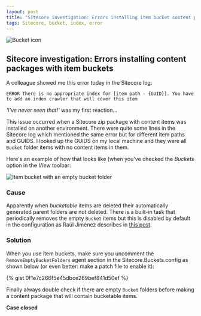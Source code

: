 ```yaml
---
layout: post
title: "Sitecore investigation: Errors installing item bucket content packages"
tags: Sitecore, bucket, index, error
---
```


<img class="u-max-full-width" src="{{ site.url }}/assets/2016/04/28/bucket_icon.png" alt="Bucket icon">

## Sitecore investigation: Errors installing content packages with item buckets

A colleague showed me this error today in the Sitecore log:

`ERROR There is no appropriate index for [item path - {GUID}]. You have to add an index crawler that will cover this item`

_'I've never seen that!'_ was my first reaction...

This issue occurred when a Sitecore zip package with content items was installed on another environment. There were quite some lines in the Sitecore log which mentioned the same error but for different item paths and GUIDS. I looked up the GUIDS on my local machine and they were all `Bucket` folder items with no content items in them.

Here's an example of how that looks like (when you've checked the _Buckets_ option in the _View_ toolbar:

<img class="u-max-full-width" src="{{ site.url }}/assets/2016/04/28/item_bucket_without_content.png" alt="Item bucket with an empty bucket folder">

### Cause

Apparently when _bucketable_ items are deleted their automatically generated parent folders are not deleted. There is a built-in task that periodically removes the empty `Bucket` items but this is disabled by default in the configuration as Raúl Jiménez describes in [this post](http://blog.rauljimenez.co.uk/the-depths-of-the-bucket/).

### Solution

When you use item buckets, make sure you uncomment the `RemoveEmptyBucketFolders` agent section in the Sitecore.Buckets.config as shown below (or even better: make a patch file to enable it):

{% gist 0f1e7c266f5e45dbce269bef841d50ef %}

Finally always double check if there are empty `Bucket` folders before making a content package that will contain bucketable items. 

__Case closed__
